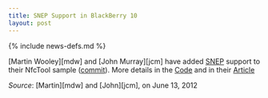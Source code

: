 ```yaml
---
title: SNEP Support in BlackBerry 10
layout: post
---
```

{% include news-defs.md %}

[Martin Wooley][mdw] and [John Murray][jcm] have added
[SNEP](http://www.nfc-forum.org/specs/spec_list/#protts) support to their NfcTool sample
([commit](https://github.com/blackberry/Cascades-Community-Samples/commit/ac7a409893bb5ea9815f492cb7c7a687ba017840)).
More details in the [Code](https://github.com/blackberry/Cascades-Community-Samples/tree/master/NfcTool) and in their
[Article](http://supportforums.blackberry.com/t5/Native-Development/NFC-on-BlackBerry-10-peer-to-peer-communication-using-SNEP/ta-p/1758859)  

_Source_: [Martin][mdw] and [John][jcm], on June 13, 2012
